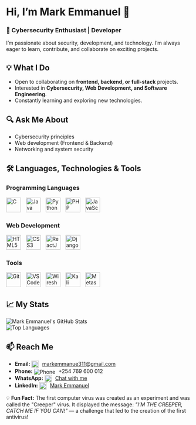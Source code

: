 # Hi, I’m Mark Emmanuel 👋  
### 🚀 Cybersecurity Enthusiast | Developer

I’m passionate about security, development, and technology. I’m always eager to learn, contribute, and collaborate on exciting projects.

## 💡 What I Do  
- Open to collaborating on **frontend, backend, or full-stack** projects.  
- Interested in **Cybersecurity, Web Development, and Software Engineering**.  
- Constantly learning and exploring new technologies.

## 🔍 Ask Me About  
- Cybersecurity principles  
- Web development (Frontend & Backend)  
- Networking and system security

## 🛠️ Languages, Technologies & Tools  

### Programming Languages  
<p float="left">
  <img src="https://cdn.jsdelivr.net/gh/devicons/devicon/icons/c/c-original.svg" alt="C" width="40" height="40" style="margin-right: 10px;" />
  <img src="https://cdn.jsdelivr.net/gh/devicons/devicon/icons/java/java-original.svg" alt="Java" width="40" height="40" style="margin-right: 10px;" />
  <img src="https://cdn.jsdelivr.net/gh/devicons/devicon/icons/python/python-original.svg" alt="Python" width="40" height="40" style="margin-right: 10px;" />
  <img src="https://cdn.jsdelivr.net/gh/devicons/devicon/icons/php/php-original.svg" alt="PHP" width="40" height="40" style="margin-right: 10px;" />
  <img src="https://cdn.jsdelivr.net/gh/devicons/devicon/icons/javascript/javascript-original.svg" alt="JavaScript" width="40" height="40" style="margin-right: 10px;" />
</p>

### Web Development  
<p float="left">
  <img src="https://cdn.jsdelivr.net/gh/devicons/devicon/icons/html5/html5-original.svg" alt="HTML5" width="40" height="40" style="margin-right: 10px;" />
  <img src="https://cdn.jsdelivr.net/gh/devicons/devicon/icons/css3/css3-original.svg" alt="CSS3" width="40" height="40" style="margin-right: 10px;" />
  <img src="https://cdn.jsdelivr.net/gh/devicons/devicon/icons/react/react-original.svg" alt="ReactJS" width="40" height="40" style="margin-right: 10px;" />
  <img src="https://cdn.simpleicons.org/django" alt="Django" width="40" height="40" style="margin-right: 10px;" />
</p>

### Tools  
<p float="left">
  <img src="https://cdn.jsdelivr.net/gh/devicons/devicon/icons/git/git-original.svg" alt="Git" width="40" height="40" style="margin-right: 10px;" />
  <img src="https://cdn.jsdelivr.net/gh/devicons/devicon/icons/vscode/vscode-original.svg" alt="VS Code" width="40" height="40" style="margin-right: 10px;" />
  <img src="https://cdn.simpleicons.org/wireshark" alt="Wireshark" width="40" height="40" style="margin-right: 10px;" />
  <!-- Updated Kali Linux logo from the official website -->
  <img src="https://www.kali.org/images/kali-logo.svg" alt="Kali Linux" width="40" height="40" style="margin-right: 10px;" />
  <img src="https://cdn.simpleicons.org/metasploit" alt="Metasploit" width="40" height="40" style="margin-right: 10px;" />
</p>

## 📈 My Stats  
![Mark Emmanuel's GitHub Stats](https://github-readme-stats.vercel.app/api?username=Mark-Emmanuel311&show_icons=true&theme=radical)  
![Top Languages](https://github-readme-stats.vercel.app/api/top-langs/?username=Mark-Emmanuel311&layout=compact&theme=radical)

## 📫 Reach Me  
- **Email:** <img src="https://cdn.simpleicons.org/gmail" alt="Email" width="20" height="20" style="vertical-align:middle; margin-right:5px;" /> [markemmanue311@gmail.com](mailto:markemmanue311@gmail.com)  
- **Phone:** <img src="https://img.icons8.com/ios-filled/20/000000/phone.png" alt="Phone" style="vertical-align:middle; margin-right:5px;" /> +254 769 600 012  
- **WhatsApp:** <img src="https://cdn.simpleicons.org/whatsapp" alt="WhatsApp" width="20" height="20" style="vertical-align:middle; margin-right:5px;" /> [Chat with me](https://wa.me/254769600012)  
- **LinkedIn:** <img src="https://cdn.simpleicons.org/linkedin" alt="LinkedIn" width="20" height="20" style="vertical-align:middle; margin-right:5px;" /> [Mark Emmanuel](https://www.linkedin.com/in/mark-emmanuel-81bb65335)

💡 **Fun Fact:** The first computer virus was created as an experiment and was called the "Creeper" virus. It displayed the message: *"I’M THE CREEPER, CATCH ME IF YOU CAN!"* — a challenge that led to the creation of the first antivirus!
